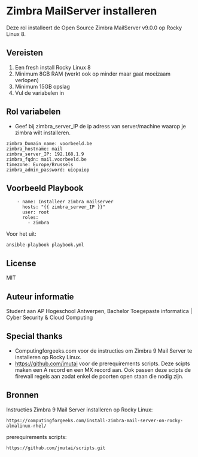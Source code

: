 Zimbra MailServer installeren
=========

Deze rol installeert de Open Source Zimbra MailServer v9.0.0 op Rocky Linux 8.

Vereisten
------------

1. Een fresh install Rocky Linux 8
2. Minimum 8GB RAM (werkt ook op minder maar gaat moeizaam verlopen)
3. Minimum 15GB opslag
4. Vul de variabelen in

Rol variabelen
--------------

- Geef bij zimbra_server_IP de ip adress van server/machine waarop je zimbra wilt installeren.

```
zimbra_Domain_name: voorbeeld.be
zimbra_hostname: mail
zimbra_server_IP: 192.168.1.9
zimbra_fqdn: mail.voorbeeld.be
timezone: Europe/Brussels
zimbra_admin_password: uiopuiop
```

Voorbeeld Playbook
----------------

```
    - name: Installeer zimbra mailserver
      hosts: "{{ zimbra_server_IP }}"
      user: root
      roles:
        - zimbra
```

Voor het uit:

```
ansible-playbook playbook.yml
```

License
-------

MIT

Auteur informatie
------------------

Student aan AP Hogeschool Antwerpen, Bachelor Toegepaste informatica | Cyber Security & Cloud Computing

Special thanks
--------------

- Computingforgeeks.com voor de instructies om Zimbra 9 Mail Server te installeren op Rocky Linux.
- https://github.com/jmutai voor de prerequirements scripts. Deze scipts maken een A record en een MX record  aan. Ook passen deze scipts de firewall regels aan     zodat enkel de poorten open staan die nodig zijn. 
  

Bronnen
-------

Instructies Zimbra 9 Mail Server installeren op Rocky Linux:
```
https://computingforgeeks.com/install-zimbra-mail-server-on-rocky-almalinux-rhel/
```

prerequirements scripts:
```
https://github.com/jmutai/scripts.git
```
